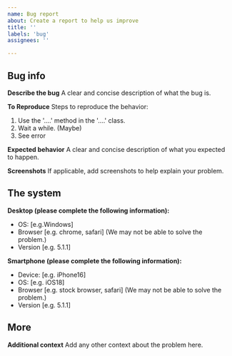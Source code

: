 ```yaml
---
name: Bug report
about: Create a report to help us improve
title: ''
labels: 'bug'
assignees: ''

---
```


## Bug info

**Describe the bug**
A clear and concise description of what the bug is.

**To Reproduce**
Steps to reproduce the behavior:
1. Use the '....' method in the '....' class.
2. Wait a while. (Maybe)
4. See error

**Expected behavior**
A clear and concise description of what you expected to happen.

**Screenshots**
If applicable, add screenshots to help explain your problem.

## The system

**Desktop (please complete the following information):**
 - OS: [e.g.Windows]
 - Browser [e.g. chrome, safari] (We may not be able to solve the problem.)
 - Version [e.g. 5.1.1]

**Smartphone (please complete the following information):**
 - Device: [e.g. iPhone16]
 - OS: [e.g. iOS18]
 - Browser [e.g. stock browser, safari] (We may not be able to solve the problem.)
 - Version [e.g. 5.1.1]

## More

**Additional context**
Add any other context about the problem here.
